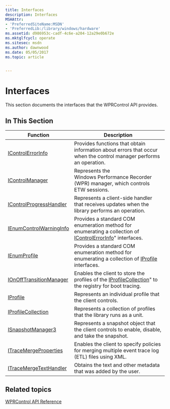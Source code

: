 ```yaml
---
title: Interfaces
description: Interfaces
MSHAttr:
- 'PreferredSiteName:MSDN'
- 'PreferredLib:/library/windows/hardware'
ms.assetid: d986953c-cadf-4c6e-a204-12a29e0b672e
ms.mktglfcycl: operate
ms.sitesec: msdn
ms.author: dawnwood
ms.date: 05/05/2017
ms.topic: article


---
```


# Interfaces


This section documents the interfaces that the WPRControl API provides.

## In This Section

|Function|Description|
|--|--|
|[IControlErrorInfo](icontrolerrorinfo.md) |Provides functions that obtain information about errors that occur when the control manager performs an operation. |
| [IControlManager](icontrolmanager.md)| Represents the Windows Performance Recorder (WPR) manager, which controls ETW sessions.|
|[IControlProgressHandler](icontrolprogresshandler.md) |Represents a client-side handler that receives updates when the library performs an operation. |
| [IEnumControlWarningInfo](ienumcontrolwarninginfo.md)| Provides a standard COM enumeration method for enumerating a collection of [IControlErrorInfo](icontrolerrorinfo.md)" interfaces.|
| [IEnumProfile](ienumprofile.md)| Provides a standard COM enumeration method for enumerating a collection of [IProfile](iprofile.md) interfaces.|
| [IOnOffTransitionManager](ionofftransitionmanager.md)| Enables the client to store the profiles of the [IProfileCollection](iprofilecollection.md)" to the registry for boot tracing.|
| [IProfile](iprofile.md)| Represents an individual profile that the client controls.|
| [IProfileCollection](iprofilecollection.md)| Represents a collection of profiles that the library runs as a unit.|
| [ISnapshotManager3](isnapshotmanager3.md)| Represents a snapshot object that the client controls to enable, disable, and take the snapshot.|
| [ITraceMergeProperties](itracemergeproperties.md)| Enables the client to specify policies for merging multiple event trace log (ETL) files using XML.|
| [ITraceMergeTextHandler](itracemergetexthandler.md)| Obtains the text and other metadata that was added by the user.|

## Related topics


[WPRControl API Reference](wprcontrol-api-reference.md)

 

 







